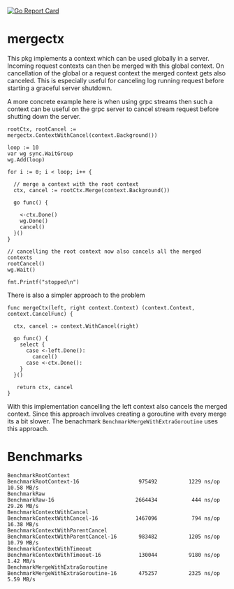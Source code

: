 [![Go Report Card](https://goreportcard.com/badge/github.com/komkom/mergectx)](https://goreportcard.com/report/github.com/komkom/mergectx)

# mergectx

This pkg implements a context which can be used globally in a server. Incoming request contexts can then be merged with this global context.
On cancellation of the global or a request context the merged context gets also canceled.
This is especially useful for canceling log running request before starting a graceful server shutdown.

A more concrete example here is when using grpc streams then such a context can be useful on the grpc server to cancel stream request before shutting down the server.

```golang
rootCtx, rootCancel := mergectx.ContextWithCancel(context.Background())

loop := 10
var wg sync.WaitGroup
wg.Add(loop)

for i := 0; i < loop; i++ {

  // merge a context with the root context
  ctx, cancel := rootCtx.Merge(context.Background())

  go func() {

    <-ctx.Done()
    wg.Done()
    cancel()
  }()
}

// cancelling the root context now also cancels all the merged contexts
rootCancel()
wg.Wait()

fmt.Printf("stopped\n")
```

There is also a simpler approach to the problem 

```golang
func mergeCtx(left, right context.Context) (context.Context, context.CancelFunc) {

  ctx, cancel := context.WithCancel(right)

  go func() {
    select {
      case <-left.Done():
        cancel()
      case <-ctx.Done():
    }
  }()

   return ctx, cancel
}
```

With this implementation cancelling the left context also cancels the merged context.
Since this approach involves creating a goroutine with every merge its a bit slower. The benachmark `BenchmarkMergeWithExtraGoroutine` uses this approach.

# Benchmarks

```
BenchmarkRootContext
BenchmarkRootContext-16                	  975492	      1229 ns/op	  10.58 MB/s
BenchmarkRaw
BenchmarkRaw-16                        	 2664434	       444 ns/op	  29.26 MB/s
BenchmarkContextWithCancel
BenchmarkContextWithCancel-16          	 1467096	       794 ns/op	  16.38 MB/s
BenchmarkContextWithParentCancel
BenchmarkContextWithParentCancel-16    	  983482	      1205 ns/op	  10.79 MB/s
BenchmarkContextWithTimeout
BenchmarkContextWithTimeout-16         	  130044	      9180 ns/op	   1.42 MB/s
BenchmarkMergeWithExtraGoroutine
BenchmarkMergeWithExtraGoroutine-16    	  475257	      2325 ns/op	   5.59 MB/s
```
